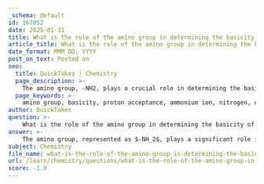 ```yaml
---
_schema: default
id: 167052
date: 2025-01-31
title: What is the role of the amino group in determining the basicity of a molecule?
article_title: What is the role of the amino group in determining the basicity of a molecule?
date_format: MMM DD, YYYY
post_on_text: Posted on
seo:
  title: QuickTakes | Chemistry
  page_description: >-
    The amino group, -NH2, plays a crucial role in determining the basicity of molecules by accepting protons, enhancing electronegativity, influencing pH levels, and participating in the structure and function of amino acids and proteins.
  page_keywords: >-
    amino group, basicity, proton acceptance, ammonium ion, nitrogen, electronegativity, pH, amino acids, peptide bonds, biochemical processes
author: QuickTakes
question: >-
    What is the role of the amino group in determining the basicity of a molecule?
answer: >-
    The amino group, represented as $-NH_2$, plays a significant role in determining the basicity of a molecule. Basicity refers to the ability of a substance to accept protons (H⁺ ions) in a chemical reaction. Here’s how the amino group contributes to this property:\n\n1. **Proton Acceptance**: The nitrogen atom in the amino group has a lone pair of electrons, which allows it to accept a proton. When the amino group accepts a proton, it becomes positively charged, forming an ammonium ion ($-NH_3^+$). This ability to gain a proton is a key characteristic of basicity.\n\n2. **Electronegativity and Polarity**: Nitrogen is more electronegative than carbon and hydrogen, which contributes to the polarity of the amino group. The presence of this electronegative atom can create a partial negative charge on the nitrogen, enhancing its ability to attract protons from the surrounding environment.\n\n3. **Influence on pH**: In biological systems, the basicity of amino groups can affect the overall pH of the environment. Amino acids, which contain amino groups, can act as buffers, helping to maintain stable pH levels in biological fluids by accepting or donating protons as needed.\n\n4. **Role in Amino Acids**: In the context of amino acids, the amino group is one of the two functional groups (the other being the carboxyl group) that define their structure. The basic nature of the amino group is crucial for the formation of peptide bonds during protein synthesis, as it interacts with the carboxyl group of another amino acid.\n\nIn summary, the amino group contributes to the basicity of a molecule primarily through its ability to accept protons due to the presence of a lone pair of electrons on nitrogen, its electronegativity, and its role in biological molecules such as amino acids. This functional group's properties are essential for various biochemical processes and the overall behavior of organic molecules in biological systems.
subject: Chemistry
file_name: what-is-the-role-of-the-amino-group-in-determining-the-basicity-of-a-molecule.md
url: /learn/chemistry/questions/what-is-the-role-of-the-amino-group-in-determining-the-basicity-of-a-molecule
score: -1.0
---
```


&nbsp;